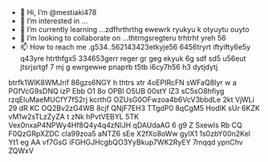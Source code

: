  - 👋 Hi, I’m @mestiaki478
- 👀 I’m interested in ...
- 🌱 I’m currently learning ...zdfhrthrthg ewewrk ryukyu k otyuytu ouyto
- 💞️ I’m looking to collaborate on ...thtrпgsregteru trhtrht yreh 56
- 📫 How to reach me .g534..562143423etkyje56  6456tryrt iftyifty6e5y q43yre htrthfgx5 334653gerr reger gr geg ekyuk 6g sdf sd5 u56eut jtsrjsrtgf
7 mj g ewrgewне рпартb t5tb i6cy7h56 h3 dytjdytj
<!---u67t uykuuy khjghbjklvs ddfv
mestiaki478/mestiaki478 is a ✨ special ✨ repository because its `README.md` (this file) appears on your GitHub profile.
You can click the Preview link to take a look at your changes.
--->
btrfk1WlK8WMJrif
86gzs6NGY
h thtrs xtr
4oEPIRcFN
sWFaQ8Iyr  w
a PGfVcG9sDNQ izP Ebb O1 8o  OPBl O5UB 00stY  lZ3 sC5sO8hfiyg rzqEluMaeMUCfY7fS2rj kcrthG OZUsG0OFwzoa4b6VcV3bbdLe  2kt VjWLi 29 dR KC OQ2Bv2zG4WB 8cjf QNjF7EH3 TTgdP0 8qCgM5 HodIK sUr 6KZK vM1w2sTLzZyZA t  zNk hPvtVEBYL  5TK Vex0nxaP4NPWy4Hf8Q4y4q4zNIJH qDAUdaAG 6 g9 Z SxewIs Rb CQ F0QzGRpXZDC cla99zoa5 aNTZ6  sEe X2fXo8oWw gylX1 1s0zbY00n2Kel Yt1 eg   AA vf7GsG iFGHGJHcgbQO3YyBkup7WK2RyEY 7mqqd ypnChv ZQWxV
